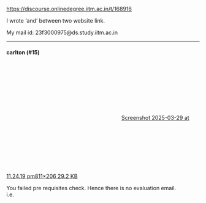 https://discourse.onlinedegree.iitm.ac.in/t/168916

I wrote ‘and’ between two website link.</p>
<p>My mail id: 23f3000975@ds.study.iitm.ac.in</p><hr>

<h4>carlton (#15)</h4>
<p><div class="lightbox-wrapper"><a class="lightbox" data-download-href="/uploads/short-url/bs5up4FXf3bgZLeUdzBG1q198KZ.png?dl=1" href="https://europe1.discourse-cdn.com/flex013/uploads/iitm/original/3X/5/0/5044bf96daf786a1fcd86f30ea3a94dc80b62949.png" title="Screenshot 2025-03-29 at 11.24.19 pm"><div class="meta"><svg aria-hidden="true" class="fa d-icon d-icon-far-image svg-icon"><use href="#far-image"></use></svg><span class="filename">Screenshot 2025-03-29 at 11.24.19 pm</span><span class="informations">811×206 29.2 KB</span><svg aria-hidden="true" class="fa d-icon d-icon-discourse-expand svg-icon"><use href="#discourse-expand"></use></svg></div></a></div></p>
<p>You failed pre requisites check. Hence there is no evaluation email.<br/>
i.e.